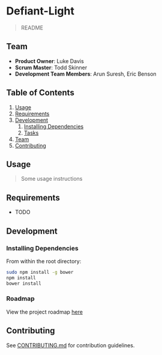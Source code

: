 
# Defiant-Light

> README

## Team

  - __Product Owner__: Luke Davis
  - __Scrum Master__: Todd Skinner
  - __Development Team Members__: Arun Suresh, Eric Benson

## Table of Contents

1. [Usage](#Usage)
1. [Requirements](#requirements)
1. [Development](#development)
    1. [Installing Dependencies](#installing-dependencies)
    1. [Tasks](#tasks)
1. [Team](#team)
1. [Contributing](#contributing)

## Usage

> Some usage instructions

## Requirements

- TODO

## Development

### Installing Dependencies

From within the root directory:

```sh
sudo npm install -g bower
npm install
bower install
```

### Roadmap

View the project roadmap [here](https://github.com/defiant-light/defiantLightParse/issues)


## Contributing

See [CONTRIBUTING.md](https://github.com/defiant-light/defiant-light/blob/master/CONTRIBUTING.md) for contribution guidelines.